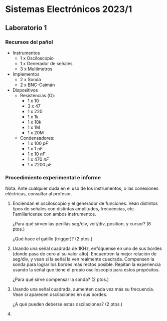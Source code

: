 # Sistemas Electrónicos 2023/1
## Laboratorio 1

### Recursos del pañol

- Instrumentos
  - 1 x Osciloscopio
  - 1 x Generador de señales
  - 3 x Multímetros
- Implementos
  - 2 x Sonda
  - 2 x BNC-Caimán
- Dispositivos
  - Resistencias (Ω):
    - 1 x 10
    - 3 x 47
    - 1 x 220
    - 1 x 1k
    - 1 x 10k
    - 1 x 1M
    - 1 x 20M
  - Condensadores:
    - 1 x 100 $pF$
    - 1 x 1 $nF$
    - 1 x 10 $nF$
    - 1 x 470 $nF$
    - 1 x 2200 $\mu F$

### Procedimiento experimental e informe

Nota: Ante cualquier duda en el uso de los instrumentos, o las conexiones
eléctricas, consultar al profesor.

1. Enciendan el osciloscopio y el generador de funciones. Vean distintos tipos de señales con distintas amplitudes, frecuencias, etc. Familiarícense con ambos instrumentos.

   ¿Para qué sirven las perillas seg/div, volt/div, position, y cursor? (8 ptos.)

   ¿Qué hace el gatillo (trigger)? (2 ptos.)

1. Usando una señal cuadrada de 1KHz, enfóquense en uno de sus bordes (donde pasa de cero al su valor alto). Encuentren la mejor relación de seg/div, y vean si la señal la ven realmente cuadrada. Compensen la sonda para lograr los bordes más rectos posible. Repitan la experiencia usando la señal que tiene el propio osciloscopio para estos propósitos.

   ¿Para qué sirve compensar la sonda? (2 ptos.)

1. Usando una señal cuadrada, aumenten cada vez más su frecuencia. Vean si aparecen oscilaciones en sus bordes.

   ¿A qué pueden deberse estas oscilaciones? (2 ptos.)

1. 